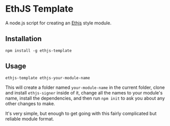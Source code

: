 # EthJS Template

A node.js script for creating an [Ethjs](https://github.com/ethjs) style module.

## Installation

`npm install -g ethjs-template`

## Usage

`ethjs-template ethjs-your-module-name`

This will create a folder named `your-module-name` in the current folder, clone and install `ethjs-signer` inside of it, change all the names to your module's name, install the dependencies, and then run `npm init` to ask you about any other changes to make.

It's very simple, but enough to get going with this fairly complicated but reliable module format.


